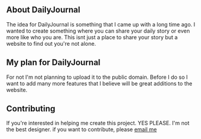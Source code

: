 ## About DailyJournal

The idea for DailyJournal is something that I came up with a long time ago.
I wanted to create something where you can share your daily story or even more like who you are. This isnt just a place to share your story but a website to find out you're not alone.

## My plan for DailyJournal

For not I'm not planning to upload it to the public domain. Before I do so I want to add many more features that I believe will be great additions to the website.


## Contributing
If you're interested in helping me create this project. YES PLEASE. I'm not the best designer. if you want to contribute, please [email me](mailto:garciachrisg1506@gmail.com)
